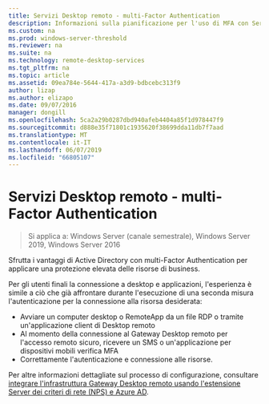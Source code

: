 ```yaml
---
title: Servizi Desktop remoto - multi-Factor Authentication
description: Informazioni sulla pianificazione per l'uso di MFA con Servizi Desktop remoto.
ms.custom: na
ms.prod: windows-server-threshold
ms.reviewer: na
ms.suite: na
ms.technology: remote-desktop-services
ms.tgt_pltfrm: na
ms.topic: article
ms.assetid: 09ea784e-5644-417a-a3d9-bdbcebc313f9
author: lizap
ms.author: elizapo
ms.date: 09/07/2016
manager: dongill
ms.openlocfilehash: 5ca2a29b0287dbd940afeb4404a85f1d978447f9
ms.sourcegitcommit: d888e35f71801c1935620f38699dda11db7f7aad
ms.translationtype: MT
ms.contentlocale: it-IT
ms.lasthandoff: 06/07/2019
ms.locfileid: "66805107"
---
```

# <a name="remote-desktop-services---multi-factor-authentication"></a>Servizi Desktop remoto - multi-Factor Authentication

>Si applica a: Windows Server (canale semestrale), Windows Server 2019, Windows Server 2016

Sfrutta i vantaggi di Active Directory con multi-Factor Authentication per applicare una protezione elevata delle risorse di business.

Per gli utenti finali la connessione a desktop e applicazioni, l'esperienza è simile a ciò che già affrontare durante l'esecuzione di una seconda misura l'autenticazione per la connessione alla risorsa desiderata:
- Avviare un computer desktop o RemoteApp da un file RDP o tramite un'applicazione client di Desktop remoto
- Al momento della connessione al Gateway Desktop remoto per l'accesso remoto sicuro, ricevere un SMS o un'applicazione per dispositivi mobili verifica MFA
- Correttamente l'autenticazione e connessione alle risorse.

Per altre informazioni dettagliate sul processo di configurazione, consultare [integrare l'infrastruttura Gateway Desktop remoto usando l'estensione Server dei criteri di rete (NPS) e Azure AD](https://docs.microsoft.com/azure/multi-factor-authentication/nps-extension-remote-desktop-gateway).
